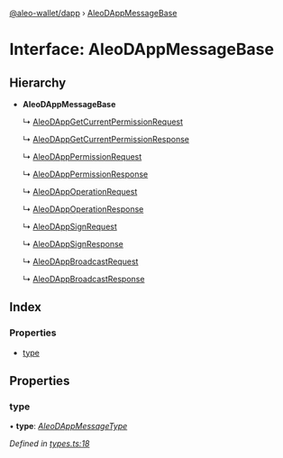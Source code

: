 [@aleo-wallet/dapp](../README.md) › [AleoDAppMessageBase](aleodappmessagebase.md)

# Interface: AleoDAppMessageBase

## Hierarchy

* **AleoDAppMessageBase**

  ↳ [AleoDAppGetCurrentPermissionRequest](aleodappgetcurrentpermissionrequest.md)

  ↳ [AleoDAppGetCurrentPermissionResponse](aleodappgetcurrentpermissionresponse.md)

  ↳ [AleoDAppPermissionRequest](aleodapppermissionrequest.md)

  ↳ [AleoDAppPermissionResponse](aleodapppermissionresponse.md)

  ↳ [AleoDAppOperationRequest](aleodappoperationrequest.md)

  ↳ [AleoDAppOperationResponse](aleodappoperationresponse.md)

  ↳ [AleoDAppSignRequest](aleodappsignrequest.md)

  ↳ [AleoDAppSignResponse](aleodappsignresponse.md)

  ↳ [AleoDAppBroadcastRequest](aleodappbroadcastrequest.md)

  ↳ [AleoDAppBroadcastResponse](aleodappbroadcastresponse.md)

## Index

### Properties

* [type](aleodappmessagebase.md#type)

## Properties

###  type

• **type**: *[AleoDAppMessageType](../enums/aleodappmessagetype.md)*

*Defined in [types.ts:18](https://github.com/madfish-solutions/aleowallet-dapp/blob/0871fa5/src/types.ts#L18)*
